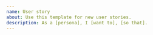 ```yaml
---
name: User story
about: Use this template for new user stories.
description: As a [persona], I [want to], [so that].
---
```

